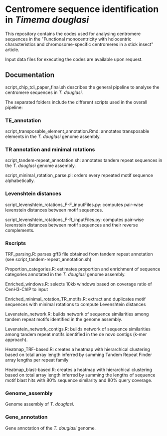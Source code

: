 # Centromere sequence identification in _Timema douglasi_

This repository contains the codes used for analysing centromere sequences in the "Functional monocentricity with holocentric characteristics and chromosome-specific centromeres in a stick insect" article.

Input data files for executing the codes are available upon request.

## Documentation

script_chip_tdi_paper_final.sh describes the general pipeline to analyse the centromere sequences in _T. douglasi_.

The separated folders include the different scripts used in the overall pipeline:

### TE_annotation
script_transposable_element_annotation.Rmd: annotates transposable elements in the _T. douglasi_ genome assembly.

### TR annotation and minimal rotations
script_tandem-repeat_annotation.sh: annotates tandem repeat sequences in the _T. douglasi_ genome assembly.

script_minimal_rotation_parse.pl: orders every repeated motif sequence alphabetically.

### Levenshtein distances
script_levenshtein_rotations_F-F_inputFiles.py: computes pair-wise levenstein distances between motif sequences.

script_levenshtein_rotations_F-R_inputFiles.py: computes pair-wise levenstein distances between motif sequences and their reverse complements.

### Rscripts
TRF_parsing.R: parses gff3 file obtained from tandem repeat annotation (see script_tandem-repeat_annotation.sh)

Proportion_categories.R: estimates proportion and enrichment of sequence categories annotated in the _T. douglasi_ genome assembly.

Enriched_windows.R: selects 10kb windows based on coverage ratio of CenH3-ChIP to input

Enriched_minimal_rotation_TR_motifs.R: extract and duplicates motif sequences with minimal rotations to compute Levenshtein distances

Levenstein_network.R: builds network of sequence similarities among tandem repeat motifs identified in the genome assembly.

Levenstein_network_contigs.R: builds network of sequence similarities among tandem repeat motifs identified in the de novo contigs (k-mer approach).

Heatmap_TRF-based.R: creates a heatmap with hierarchical clustering based on total array length inferred by summing Tandem Repeat Finder array lengths per repeat family

Heatmap_blast-based.R: creates a heatmap with hierarchical clustering based on total array length inferred by summing the lengths of sequence motif blast hits with 80% sequence similarity and 80% query coverage.

### Genome_assembly
Genome assembly of _T. douglasi_.

### Gene_annotation
Gene annotation of the _T. douglasi_ genome.
